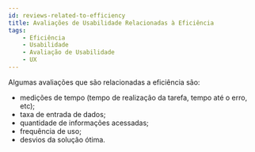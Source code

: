 ```yaml
---
id: reviews-related-to-efficiency
title: Avaliações de Usabilidade Relacionadas à Eficiência
tags:
    - Eficiência
    - Usabilidade
    - Avaliação de Usabilidade
    - UX
---
```


Algumas avaliações que são relacionadas a eficiência são:

- medições de tempo (tempo de realização da tarefa, tempo até o erro, etc);
- taxa de entrada de dados;
- quantidade de informações acessadas;
- frequência de uso;
- desvios da solução ótima.
